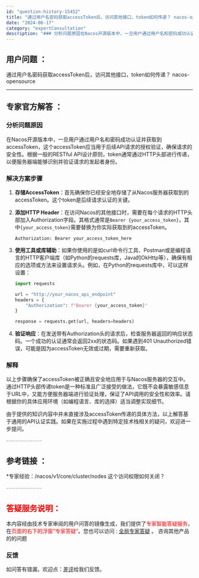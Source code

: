 ```yaml
---
id: "question-history-15452"
title: "通过用户名密码获取accessToken后，访问其他接口，token如何传递？ nacos-opensource"
date: "2024-06-17"
category: "expertConsultation"
description: "### 分析问题原因在Nacos开源版本中，一旦用户通过用户名和密码成功认证并获取到accessToken，这个accessToken应当用于后续API请求的授权验证，确保请求的安全性。根据一般的RESTful API设计原则，token通常通过HTTP头部进行传递，以便服务器端能够识别并验证请求的"
---
```


## 用户问题 ： 
 通过用户名密码获取accessToken后，访问其他接口，token如何传递？ nacos-opensource 

---------------
## 专家官方解答 ：

### 分析问题原因

在Nacos开源版本中，一旦用户通过用户名和密码成功认证并获取到accessToken，这个accessToken应当用于后续API请求的授权验证，确保请求的安全性。根据一般的RESTful API设计原则，token通常通过HTTP头部进行传递，以便服务器端能够识别并验证请求的发起者身份。

### 解决方案步骤

1. **存储AccessToken**：首先确保你已经安全地存储了从Nacos服务器获取到的accessToken。这个token是后续请求认证的关键。

2. **添加HTTP Header**：在访问Nacos的其他接口时，需要在每个请求的HTTP头部加入Authorization字段。其格式通常是`Bearer {your_access_token}`，其中`{your_access_token}`需要替换为你实际获取到的accessToken。

   ```plaintext
   Authorization: Bearer your_access_token_here
   ```

3. **使用工具或库辅助**：如果你使用的是如curl命令行工具、Postman或是编程语言的HTTP客户端库（如Python的requests库，Java的OkHttp等），确保有相应的选项或方法来设置请求头。例如，在Python的requests库中，可以这样设置：

   ```python
   import requests
   
   url = "http://your_nacos_api_endpoint"
   headers = {
       "Authorization": f"Bearer {your_access_token}"
   }
   
   response = requests.get(url, headers=headers)
   ```

4. **验证响应**：在发送带有Authorization头的请求后，检查服务器返回的响应状态码。一个成功的认证通常会返回2xx的状态码。如果遇到401 Unauthorized错误，可能是因为accessToken无效或过期，需要重新获取。

### 解释

以上步骤确保了accessToken被正确且安全地应用于与Nacos服务器的交互中。通过HTTP头部传递token是一种标准且广泛接受的做法，它既不会暴露敏感信息于URL中，又能方便服务器端进行验证处理，保证了API调用的安全性和效率。请根据你的具体应用环境（如编程语言、库的选择）适当调整实现细节。

由于提供的知识内容中并未直接涉及accessToken传递的具体方法，以上解答基于通用的API认证实践。如果在实施过程中遇到特定技术栈相关的疑问，欢迎进一步提问。


<font color="#949494">---------------</font> 


## 参考链接 ：

*专家经验：/nacos/v1/core/cluster/nodes 这个访问权限如何关闭？ 


 <font color="#949494">---------------</font> 
 


## <font color="#FF0000">答疑服务说明：</font> 

本内容经由技术专家审阅的用户问答的镜像生成，我们提供了<font color="#FF0000">专家智能答疑服务</font>，在<font color="#FF0000">页面的右下的浮窗”专家答疑“</font>。您也可以访问 : [全局专家答疑](https://opensource.alibaba.com/chatBot) 。 咨询其他产品的的问题

### 反馈
如问答有错漏，欢迎点：[差评](https://ai.nacos.io/user/feedbackByEnhancerGradePOJOID?enhancerGradePOJOId=15522)给我们反馈。
